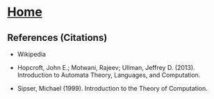 # [Home](../README.md) 

## References (Citations)

* Wikipedia

* Hopcroft, John E.; Motwani, Rajeev; Ullman, Jeffrey D. (2013). Introduction to Automata Theory, Languages, and Computation.

* Sipser, Michael (1999). Introduction to the Theory of Computation. 